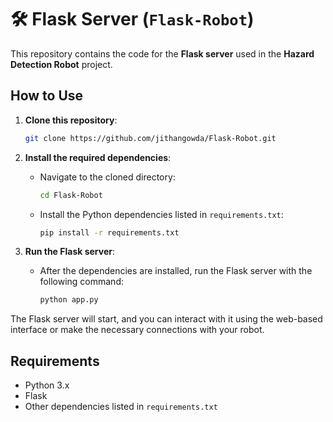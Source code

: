 # 🛠 Flask Server (`Flask-Robot`)

This repository contains the code for the **Flask server** used in the **Hazard Detection Robot** project.

## How to Use

1. **Clone this repository**:
    ```bash
    git clone https://github.com/jithangowda/Flask-Robot.git
    ```

2. **Install the required dependencies**:
    - Navigate to the cloned directory:
      ```bash
      cd Flask-Robot
      ```
    - Install the Python dependencies listed in `requirements.txt`:
      ```bash
      pip install -r requirements.txt
      ```

3. **Run the Flask server**:
    - After the dependencies are installed, run the Flask server with the following command:
      ```bash
      python app.py
      ```

The Flask server will start, and you can interact with it using the web-based interface or make the necessary connections with your robot.

## Requirements

- Python 3.x
- Flask
- Other dependencies listed in `requirements.txt`

